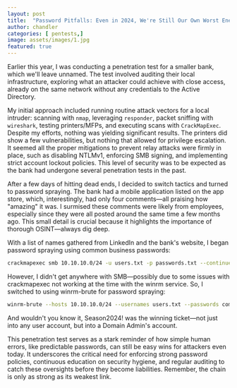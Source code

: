 ```yaml
---
layout: post
title:  "Password Pitfalls: Even in 2024, We're Still Our Own Worst Enemy"
author: chandler
categories: [ pentests,]
image: assets/images/1.jpg
featured: true
---
```


Earlier this year, I was conducting a penetration test for a smaller bank, which we'll leave unnamed. The test involved auditing their local infrastructure, exploring what an attacker could achieve with close access, already on the same network without any credentials to the Active Directory.

My initial approach included running routine attack vectors for a local intruder: scanning with `nmap`, leveraging `responder`, packet sniffing with `wireshark`, testing printers/MFPs, and executing scans with `CrackMapExec`. Despite my efforts, nothing was yielding significant results. The printers did show a few vulnerabilities, but nothing that allowed for privilege escalation. It seemed all the proper mitigations to prevent relay attacks were firmly in place, such as disabling NTLMv1, enforcing SMB signing, and implementing strict account lockout policies. This level of security was to be expected as the bank had undergone several penetration tests in the past.

After a few days of hitting dead ends, I decided to switch tactics and turned to password spraying. The bank had a mobile application listed on the app store, which, interestingly, had only four comments—all praising how "amazing" it was. I surmised these comments were likely from employees, especially since they were all posted around the same time a few months ago. This small detail is crucial because it highlights the importance of thorough OSINT—always dig deep.

With a list of names gathered from LinkedIn and the bank's website, I began password spraying using common business passwords:

```bash
crackmapexec smb 10.10.10.0/24 -u users.txt -p passwords.txt --continue-on-success
```

However, I didn't get anywhere with SMB—possibly due to some issues with crackmapexec not working at the time with the winrm service. So, I switched to using winrm-brute for password spraying:

```bash
winrm-brute --hosts 10.10.10.0/24 --usernames users.txt --passwords common_passwords.txt
```

And wouldn't you know it, Season2024! was the winning ticket—not just into any user account, but into a Domain Admin's account.

This penetration test serves as a stark reminder of how simple human errors, like predictable passwords, can still be easy wins for attackers even today. It underscores the critical need for enforcing strong password policies, continuous education on security hygiene, and regular auditing to catch these oversights before they become liabilities. Remember, the chain is only as strong as its weakest link.
